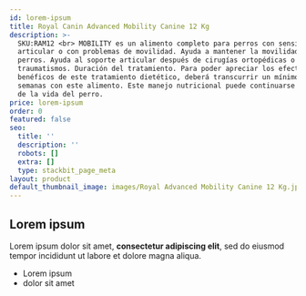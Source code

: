 ```yaml
---
id: lorem-ipsum
title: Royal Canin Advanced Mobility Canine 12 Kg
description: >-
  SKU:RAM12 <br> MOBILITY es un alimento completo para perros con sensibilidad
  articular o con problemas de movilidad. Ayuda a mantener la movilidad en
  perros. Ayuda al soporte articular después de cirugías ortopédicas o de
  traumatismos. Duración del tratamiento. Para poder apreciar los efectos
  benéficos de este tratamiento dietético, deberá transcurrir un mínimo de 6-8
  semanas con este alimento. Este manejo nutricional puede continuarse el resto
  de la vida del perro.
price: lorem-ipsum
order: 0
featured: false
seo:
  title: ''
  description: ''
  robots: []
  extra: []
  type: stackbit_page_meta
layout: product
default_thumbnail_image: images/Royal Advanced Mobility Canine 12 Kg.jpeg
---
```

## Lorem ipsum

Lorem ipsum dolor sit amet, **consectetur adipiscing elit**, sed do eiusmod tempor incididunt ut labore et dolore magna aliqua.

- Lorem ipsum
- dolor sit amet